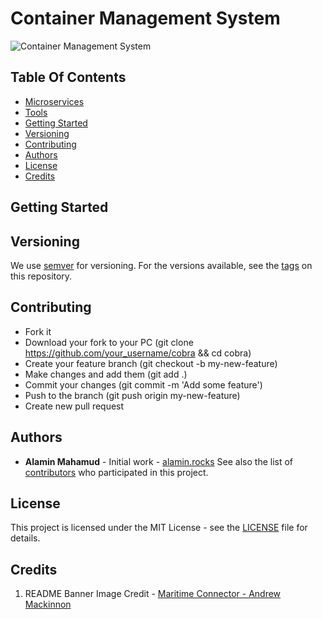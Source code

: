 # Container Management System

![Container Management System](http://maritime-connector.com/ships_uploads/wana_bhum-9308663-container_ship-8-140842.jpg)

## Table Of Contents

- [Microservices](#microservices)
- [Tools](#tools)
- [Getting Started](#getting-started)
- [Versioning](#versioning)
- [Contributing](#contributing)
- [Authors](#authors)
- [License](#license)
- [Credits](#credits)

## Getting Started

## Versioning

We use [semver](#semver.org) for versioning. For the versions available, see the [tags](https://github.com/alamin-mahamud/container-management-system/tags) on this repository.

## Contributing

- Fork it
- Download your fork to your PC (git clone https://github.com/your_username/cobra && cd cobra)
- Create your feature branch (git checkout -b my-new-feature)
- Make changes and add them (git add .)
- Commit your changes (git commit -m 'Add some feature')
- Push to the branch (git push origin my-new-feature)
- Create new pull request


## Authors

- **Alamin Mahamud** - Initial work - [alamin.rocks](https://alamin-rocks.herokuapp.com)
See also the list of [contributors](./CONTRIBUTORS.md) who participated in this project.

## License

This project is licensed under the MIT License - see the [LICENSE](./LICENSE.md) file for details.


## Credits

1. README Banner Image Credit - [Maritime Connector - Andrew Mackinnon](http://maritime-connector.com/ship/wana-bhum-9308663/)
